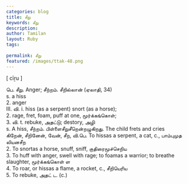 ```yaml
---
categories: blog
title: சீறு
keywords: சீறு
description: 
author: Tamilan
layout: Ruby
tags: 
 
permalink: சீறு
featured: /images/ttak-48.png
---
```

  
[ cīṟu ]  
  
பெ. சீறு. Anger; சீற்றம். சீறில்லான் (ஏலாதி, 34)  
s. a hiss  
2. anger  
III. வி. i. hiss (as a serpent) snort (as a horse);  
2. rage, fret, foam, puff at one, மூர்க்கங்கொள்;  
3. வி. t. rebuke, அதட்டு; destory, அழி  
s. A hiss, சீற்றம். பிள்ளைசீறுசீறென்றழுகிறது. The child frets and cries  
கிறேன், சீறினேன், வேன், சீற, வி.பெ. To hissas a serpent, a cat, c., பாம்புமுத லியனசீற  
2. To snortas a horse, snuff, sniff, குதிரைமூச்செறிய  
3. To huff with anger, swell with rage; to foamas a warrior; to breathe slaughter, மூர்க்கங்கொள் ள  
4. To roar, or hissas a flame, a rocket, c., சீறியெரிய  
5. To rebuke, அதட் ட. (c.)